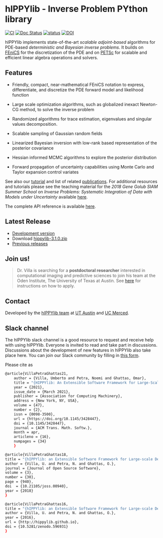 # hIPPYlib - Inverse Problem PYthon library

[![CI](https://github.com/hippylib/hippylib/actions/workflows/ci.yaml/badge.svg)](https://github.com/hippylib/hippylib/actions/workflows/ci.yaml)
[![Doc Status](https://readthedocs.org/projects/hippylib/badge/?version=latest&style=flat)](https://hippylib.readthedocs.io/en/latest/)
[![status](http://joss.theoj.org/papers/053e0d08a5e9755e7b78898cff6f6208/status.svg)](http://joss.theoj.org/papers/053e0d08a5e9755e7b78898cff6f6208) [![DOI](https://zenodo.org/badge/DOI/10.5281/zenodo.596931.svg)](https://doi.org/10.5281/zenodo.596931)

hIPPYlib implements state-of-the-art *scalable* *adjoint-based* algorithms for PDE-based *deterministic and Bayesian inverse problems*. It builds on <a href="http://www.fenicsproject.org" target="_blank">FEniCS</a> for the discretization of the PDE and on <a href="http://www.mcs.anl.gov/petsc/" target="_blank">PETSc</a> for scalable and efficient linear algebra operations and solvers.

## Features

- Friendly, compact, near-mathematical FEniCS notation to
express, differentiate, and discretize the PDE forward model and
likelihood function

- Large scale optimization algorithms, such as globalized inexact
Newton-CG method, to solve the inverse problem

- Randomized algorithms for trace estimation, eigenvalues and singular values decomposition.

- Scalable sampling of Gaussian random fields

- Linearized Bayesian inversion with low-rank based
representation of the posterior covariance

- Hessian informed MCMC algorithms to explore the posterior
  distribution

- Forward propagation of uncertainty capabilities using Monte
  Carlo and Taylor expansion control variates


See also our [tutorial](tutorial.md) and list of related [publications](research.md). For additional resources and tutorials please see the teaching material for the *2018 Gene Golub SIAM Summer School* on *Inverse Problems: Systematic Integration of Data with Models under Uncertainty* available [here](https://g2s3-2018.github.io/labs).

The complete API reference is available [here](http://hippylib.readthedocs.io/en/latest/index.html).

## Latest Release

- [Development version](https://github.com/hippylib/hippylib)
- Download [hippylib-3.1.0.zip](https://zenodo.org/record/7471119/files/hippylib/hippylib-3.1.0.zip?download=1)
- [Previous releases](download.md)

## Join us!

> Dr. Villa is searching for a **postdoctoral researcher** interested in computational imaging and predictive sciences to join his team at the Oden Institute, The University of Texas at Austin. See [here](https://uvilla.github.io/available_positions.html) for instructions on how to apply.

## Contact

Developed by the [hIPPYlib team](about.md) at <a href="http://ices.utexas.edu" target="_blank">UT Austin</a> and <a href="http://naturalsciences.ucmerced.edu/" target="_blank">UC Merced</a>.

## Slack channel

The hIPPYlib slack channel is a good resource to request and receive help with using hIPPYlib. Everyone is invited to read and take part in discussions. Discussions about the development of new features in hIPPYlib also take place here. You can join our Slack community by filling in [this form](https://forms.gle/w8B7uKSXxdVCmfZ99). 

Please cite as 

```sh
@article{VillaPetraGhattas21,
    author = {Villa, Umberto and Petra, Noemi and Ghattas, Omar},
    title = "{HIPPYlib: An Extensible Software Framework for Large-Scale Inverse Problems Governed by PDEs: Part I: Deterministic Inversion and Linearized Bayesian Inference}",
    year = {2021},
    issue_date = {March 2021},
    publisher = {Association for Computing Machinery},
    address = {New York, NY, USA},
    volume = {47},
    number = {2},
    issn = {0098-3500},
    url = {https://doi.org/10.1145/3428447},
    doi = {10.1145/3428447},
    journal = {ACM Trans. Math. Softw.},
    month = apr,
    articleno = {16},
    numpages = {34}
    }

@article{VillaPetraGhattas18,
title = "{hIPPYlib: an Extensible Software Framework for Large-scale Deterministic and Bayesian Inverse Problems}",
author = {Villa, U. and Petra, N. and Ghattas, O.},
journal = {Journal of Open Source Software},
volume = {3},
number = {30},
page = {940},
doi  = {10.21105/joss.00940},
year = {2018}
}

@article{VillaPetraGhattas16,
title = "{hIPPYlib: an Extensible Software Framework for Large-scale Deterministic and Bayesian Inverse Problems}",
author = {Villa, U. and Petra, N. and Ghattas, O.},
year = {2016},
url = {http://hippylib.github.io},
doi = {10.5281/zenodo.596931}
}
```
